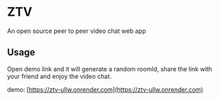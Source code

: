 # ZTV
An open source peer to peer video chat web app

## Usage
Open demo link and it will generate a random roomId,
share the link with your friend and enjoy the video chat.

demo: [https://ztv-ullw.onrender.com](https://ztv-ullw.onrender.com)
